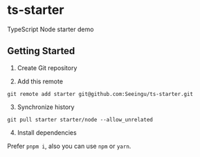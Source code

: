 # ts-starter

TypeScript Node starter demo

## Getting Started

1. Create Git repository

2. Add this remote

`git remote add starter git@github.com:Seeingu/ts-starter.git`

3. Synchronize history

`git pull starter starter/node --allow_unrelated`

4. Install dependencies

Prefer `pnpm i`, also you can use `npm` or `yarn`.
